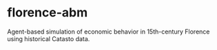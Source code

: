# florence-abm
Agent-based simulation of economic behavior in 15th-century Florence using historical Catasto data.

